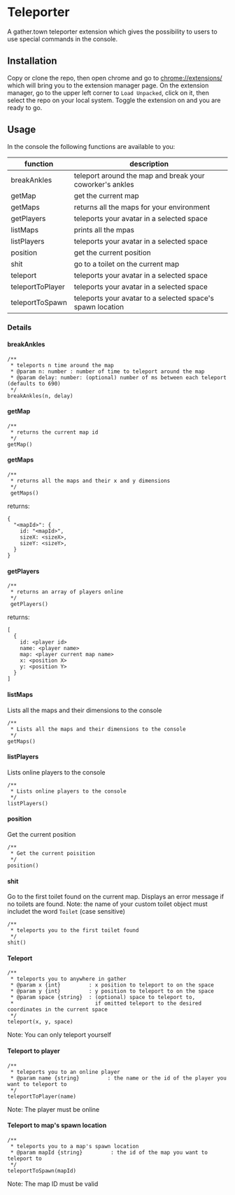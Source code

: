 # Teleporter

A gather.town teleporter extension which gives the possibility to users to use special commands in the console.

## Installation

Copy or clone the repo, then open chrome and go to [chrome://extensions/](chrome://extensions/) which will bring you to the extension manager page.
On the extension manager, go to the upper left corner to `Load Unpacked`, click on it, then select the repo on your local system.
Toggle the extension on and you are ready to go.

## Usage

In the console the following functions are available to you:

| function         | description                                                |
| ---------------- | ---------------------------------------------------------- |
| breakAnkles      | teleport around the map and break your coworker's ankles   |
| getMap           | get the current map                                        |
| getMaps          | returns all the maps for your environment                  |
| getPlayers       | teleports your avatar in a selected space                  |
| listMaps         | prints all the mpas                                        |
| listPlayers      | teleports your avatar in a selected space                  |
| position         | get the current position                                   |
| shit             | go to a toilet on the current map                          |
| teleport         | teleports your avatar in a selected space                  |
| teleportToPlayer | teleports your avatar in a selected space                  |
| teleportToSpawn  | teleports your avatar to a selected space's spawn location |

### Details

#### breakAnkles
```
/**
 * teleports n time around the map
 * @param n: number : number of time to teleport around the map
 * @param delay: number: (optional) number of ms between each teleport (defaults to 690)
 */
breakAnkles(n, delay)
```

#### getMap

```
/**
 * returns the current map id
 */
getMap()
```

#### getMaps

```
/**
 * returns all the maps and their x and y dimensions
 */
 getMaps()
```

returns:

```
{
  "<mapId>": {
    id: "<mapId>",
    sizeX: <sizeX>,
    sizeY: <sizeY>,
  }
}
```

#### getPlayers

```
/**
 * returns an array of players online
 */
 getPlayers()
```

returns:

```
[
  {
    id: <player id>
    name: <player name>
    map: <player current map name>
    x: <position X>
    y: <position Y>
  }
]
```

#### listMaps

Lists all the maps and their dimensions to the console

```
/**
 * Lists all the maps and their dimensions to the console
 */
getMaps()
```

#### listPlayers

Lists online players to the console

```
/**
 * Lists online players to the console
 */
listPlayers()
```

#### position

Get the current position

```
/**
 * Get the current poisition
 */
position()
```

#### shit

Go to the first toilet found on the current map.
Displays an error message if no toilets are found.
Note: the name of your custom toilet object must includet the word `Toilet` (case sensitive)
```
/**
 * teleports you to the first toilet found
 */
shit()
```

#### Teleport

```
/**
 * teleports you to anywhere in gather
 * @param x {int}         : x position to teleport to on the space
 * @param y {int}         : y position to teleport to on the space
 * @param space {string}  : (optional) space to teleport to,
 *                          if omitted teleport to the desired coordinates in the current space
 */
teleport(x, y, space)
```

Note: You can only teleport yourself

#### Teleport to player

```
/**
 * teleports you to an online player
 * @param name {string}         : the name or the id of the player you want to teleport to
 */
teleportToPlayer(name)
```

Note: The player must be online

#### Teleport to map's spawn location

```
/**
 * teleports you to a map's spawn location
 * @param mapId {string}         : the id of the map you want to teleport to
 */
teleportToSpawn(mapId)
```

Note: The map ID must be valid
